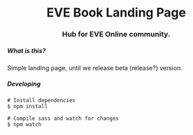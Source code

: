 <h1 align="center">
  EVE Book Landing Page
</h1>

<h3 align="center">Hub for EVE Online community.</h3>

##### What is this?
Simple landing page, until we release beta (release?) version.


##### Developing
```
# Install dependencies
$ npm install

# Compile sass and watch for changes
$ npm watch
```
